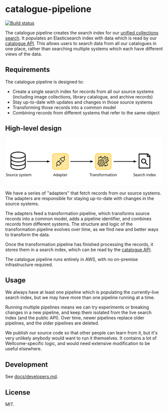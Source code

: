 # catalogue-pipelione

[![Build status](https://badge.buildkite.com/0ca819db1215b66ecb17019d8ee5331d8e537094d051141219.svg?branch=main)](https://buildkite.com/wellcomecollection/catalogue-pipeline)

The catalogue pipeline creates the search index for our [unified collections search][search].
It populates an Elasticsearch index with data which is read by our [catalogue API][api].
This allows users to search data from all our catalogues in one place, rather than searching multiple systems which each have different views of the data.

[search]: https://wellcomecollection.org/works
[api]: https://github.com/wellcomecollection/catalogue-api



## Requirements

The catalogue pipeline is designed to:

*   Create a single search index for records from all our source systems (including image collections, library catalogue, and archive records)
*   Stay up-to-date with updates and changes in those source systems
*   Transforming those records into a common model
*   Combining records from different systems that refer to the same object



## High-level design

<img src="docs/images/high_level_design.svg">

We have a series of "adapters" that fetch records from our source systems.
The adapters are responsible for staying up-to-date with changes in the source systems.

The adapters feed a transformation pipeline, which transforms source records into a common model, adds a pipeline identifier, and combines records from different systems.
The structure and logic of the transformation pipeline evolves over time, as we find new and better ways to transform the data.

Once the transformation pipeline has finished processing the records, it stores them in a search index, which can be read by the [catalogue API][api].

The catalogue pipeline runs entirely in AWS, with no on-premise infrastructure required.



## Usage

We always have at least one pipeline which is populating the currently-live search index, but we may have more than one pipeline running at a time.

Running multiple pipelines means we can try experiments or breaking changes in a new pipeline, and keep them isolated from the live search index (and the public API).
Over time, newer pipelines replace older pipelines, and the older pipelines are deleted.

We publish our source code so that other people can learn from it, but it's very unlikely anybody would want to run it themselves.
It contains a lot of Wellcome-specific logic, and would need extensive modification to be useful elsewhere.



## Development

See [docs/developers.md](docs/developers.md).



## License

MIT.
